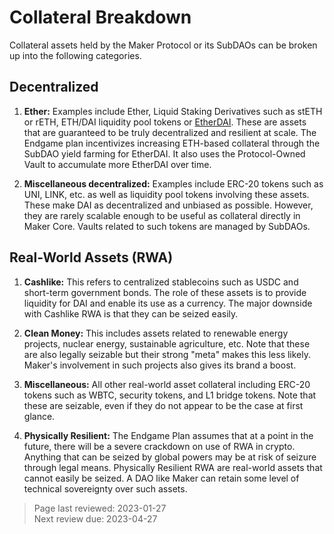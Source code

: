 # Collateral Breakdown

Collateral assets held by the Maker Protocol or its SubDAOs can be broken up into the following categories.

## Decentralized 
1. **Ether:** Examples include Ether, Liquid Staking Derivatives such as stETH or rETH, ETH/DAI liquidity pool tokens or [EtherDAI](../tokenomics/etherdai.md). These are assets that are guaranteed to be truly decentralized and resilient at scale. The Endgame plan incentivizes increasing ETH-based collateral through the SubDAO yield farming for EtherDAI. It also uses the Protocol-Owned Vault to accumulate more EtherDAI over time.

2. **Miscellaneous decentralized:** Examples include ERC-20 tokens such as UNI, LINK, etc. as well as liquidity pool tokens involving these assets. These make DAI as decentralized and unbiased as possible. However, they are rarely scalable enough to be useful as collateral directly in Maker Core. Vaults related to such tokens are managed by SubDAOs.

## Real-World Assets (RWA) 
1. **Cashlike:** This refers to centralized stablecoins such as USDC and short-term government bonds. The role of these assets is to provide liquidity for DAI and enable its use as a currency. The major downside with Cashlike RWA is that they can be seized easily.

2. **Clean Money:** This includes assets related to renewable energy projects, nuclear energy, sustainable agriculture, etc. Note that these are also legally seizable but their strong "meta" makes this less likely. Maker's involvement in such projects also gives its brand a boost.

3. **Miscellaneous:** All other real-world asset collateral including ERC-20 tokens such as WBTC, security tokens, and L1 bridge tokens. Note that these are seizable, even if they do not appear to be the case at first glance.

4. **Physically Resilient:** The Endgame Plan assumes that at a point in the future, there will be a severe crackdown on use of RWA in crypto. Anything that can be seized by global powers may be at risk of seizure through legal means. Physically Resilient RWA are real-world assets that cannot easily be seized. A DAO like Maker can retain some level of technical sovereignty over such assets. 

>Page last reviewed: 2023-01-27   
>Next review due: 2023-04-27   